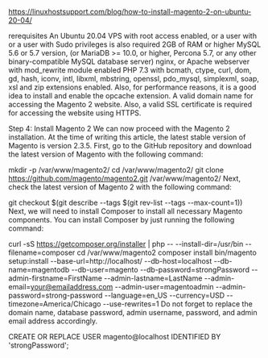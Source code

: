 https://linuxhostsupport.com/blog/how-to-install-magento-2-on-ubuntu-20-04/


rerequisites
An Ubuntu 20.04 VPS with root access enabled, or a user with or a user with Sudo privileges is also required
2GB of RAM or higher
MySQL 5.6 or 5.7 version, (or MariaDB >= 10.0, or higher, Percona 5.7, or any other binary-compatible MySQL database server)
nginx, or Apache webserver with mod_rewrite module enabled
PHP 7.3 with bcmath, ctype, curl, dom, gd, hash, iconv, intl, libxml, mbstring, openssl, pdo_mysql, simplexml, soap, xsl and zip extensions enabled. Also, for performance reasons, it is a good idea to install and enable the opcache extension.
A valid domain name for accessing the Magento 2 website. Also, a valid SSL certificate is required for accessing the website using HTTPS.


Step 4: Install Magento 2
We can now proceed with the Magento 2 installation. At the time of writing this article, the latest stable version of Magento is version 2.3.5.
First, go to the GitHub repository and download the latest version of Magento with the following command:

mkdir -p /var/www/magento2/
cd /var/www/magento2/
git clone https://github.com/magento/magento2.git /var/www/magento2/
Next, check the latest version of Magento 2 with the following command:

git checkout $(git describe --tags $(git rev-list --tags --max-count=1))
Next, we will need to install Composer to install all necessary Magento components. You can install Composer by just running the following command:

curl -sS https://getcomposer.org/installer | php -- --install-dir=/usr/bin --filename=composer
cd /var/www/magento2
composer install
bin/magento setup:install --base-url=http://localhost/ --db-host=localhost --db-name=magentodb --db-user=magento --db-password=strongPassword --admin-firstname=FirstName --admin-lastname=LastName --admin-email=your@emailaddress.com --admin-user=magentoadmin --admin-password=strong-password --language=en_US --currency=USD --timezone=America/Chicago --use-rewrites=1
Do not forget to replace the domain name, database password, admin username, password, and admin email address accordingly.



CREATE OR REPLACE USER magento@localhost IDENTIFIED BY 'strongPassword';